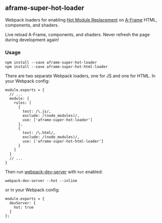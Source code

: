## aframe-super-hot-loader

[aframe]: https://aframe.io
[hmr]: https://webpack.js.org/concepts/hot-module-replacement/

Webpack loaders for enabling [Hot Module Replacement][hmr] on [A-Frame][aframe]
HTML, components, and shaders.

Live reload A-Frame, components, and shaders. Never refresh the page during
development again!

### Usage

```
npm install --save aframe-super-hot-loader
npm install --save aframe-super-hot-html-loader
```

There are two separate Webpack loaders, one for JS and one for HTML. In your
Webpack config:

```
module.exports = {
  // ...
  module: {
    rules: [
      {
        test: /\.js/,
        exclude: /(node_modules)/,
        use: ['aframe-super-hot-loader']
      },
      {
        test: /\.html/,
        exclude: /(node_modules)/,
        use: ['aframe-super-hot-html-loader']
      }
    ]
  }
  // ...
}
```

[wds]: https://webpack.js.org/configuration/dev-server/

Then run [webpack-dev-server][wds] with `hot` enabled:

```
webpack-dev-server --hot --inline
```

or in your Webpack config:

```
module.exports = {
  devServer: {
    hot: true
  }
};
```
